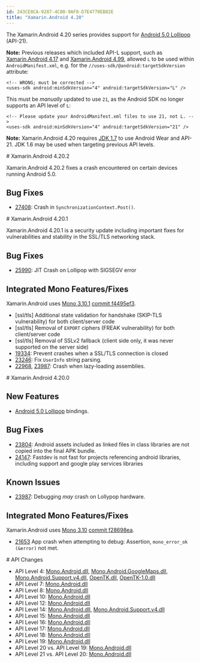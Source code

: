 ```yaml
---
id: 243CE8CA-9287-4C80-9AF8-D7E4778EB82E
title: "Xamarin.Android 4.20"
---
```


The Xamarin.Android 4.20 series provides support for
[Android 5.0 Lollipop](https://developer.android.com/about/versions/android-5.0.html)
(API-21).

**Note:** Previous releases which included API-L support, such as
[Xamarin.Android 4.17](/releases/android/xamarin.android_4/xamarin.android_4.17/) and
[Xamarin.Android 4.99](/releases/android/xamarin.android_4/xamarin.android_4.99/),
allowed `L` to be used within `AndroidManifest.xml`, e.g. for the
`//uses-sdk/@android:targetSdkVersion` attribute:

    <!-- WRONG; must be corrected -->
    <uses-sdk android:minSdkVersion="4" android:targetSdkVersion="L" />

This must be *manually* updated to use `21`, as the Android SDK no longer supports
an API level of `L`:

    <!-- Please update your AndroidManifest.xml files to use 21, not L. -->
    <uses-sdk android:minSdkVersion="4" android:targetSdkVersion="21" />


**Note:** Xamarin.Android 4.20 requires
[JDK 1.7](http://www.oracle.com/technetwork/java/javase/downloads/jdk7-downloads-1880260.html)
to use Android Wear and API-21.
JDK 1.6 may be used when targeting previous API levels.

<!--
  JONP: 4.20.2 last updated from commit monodroid/monodroid-4.21-series/86274adfc6418b4c3a9d67734eb871163859b51c
-->

<a name="2"/>
<a name="Xamarin.Android_4.20.2"/>
# Xamarin.Android 4.20.2

Xamarin.Android 4.20.2 fixes a crash encountered on certain devices running
Android 5.0.

## Bug Fixes

* [27408](https://bugzilla.xamarin.com/show_bug.cgi?id=27408):
    Crash in `SynchronizationContext.Post()`.


<a name="1"/>
<a name="Xamarin.Android_4.20.1"/>
# Xamarin.Android 4.20.1

Xamarin.Android 4.20.1 is a security update including important fixes for
vulnerabilities and stability in the SSL/TLS networking stack.

## Bug Fixes

* [25990](https://bugzilla.xamarin.com/show_bug.cgi?id=25990):
    JIT Crash on Lollipop with SIGSEGV error

## Integrated Mono Features/Fixes

Xamarin.Android uses [Mono 3.10.1](http://www.mono-project.com/Release_Notes_Mono_3.10)
[commit f4495ef3](https://github.com/mono/mono/commit/f4495ef33e2616e6b21b1a27375e86c3df0b18af).

* [ssl/tls] Additional state validation for handshake (SKIP-TLS vulnerability) for both client/server code
* [ssl/tls] Removal of `EXPORT` ciphers (FREAK vulnerability) for both client/server code
* [ssl/tls] Removal of SSLv2 fallback (client side only, it was never supported on the server side)
* [19334](https://bugzilla.xamarin.com/show_bug.cgi?id=19334):
    Prevent crashes when a SSL/TLS connection is closed
* [23246](https://bugzilla.xamarin.com/show_bug.cgi?id=23246):
    Fix `UserInfo` string parsing.
* [22968](https://bugzilla.xamarin.com/show_bug.cgi?id=22968), [23987](https://bugzilla.xamarin.com/show_bug.cgi?id=23987):
    Crash when lazy-loading assemblies.

<!--
  JONP: 4.20.0 last updated from commit monodroid/monodroid-4.20-series/6442e95a6752fa33eca3a9ffaffbb6198ae72315
-->

<a name="0"/>
<a name="Xamarin.Android_4.20.0"/>
# Xamarin.Android 4.20.0


## New Features

* [Android 5.0 Lollipop](https://developer.android.com/about/versions/android-5.0.html)
    bindings.

## Bug Fixes

* [23804](https://bugzilla.xamarin.com/show_bug.cgi?id=23804):
    Android assets included as linked files in class libraries are not copied into the final APK bundle.
* [24147](https://bugzilla.xamarin.com/show_bug.cgi?id=24147):
    Fastdev is not fast for projects referencing android libraries, including
    support and google play services libraries

## Known Issues

* [23987](https://bugzilla.xamarin.com/show_bug.cgi?id=23987):
    Debugging *may* crash on Lollypop hardware.

## Integrated Mono Features/Fixes

Xamarin.Android uses [Mono 3.10](http://www.mono-project.com/Release_Notes_Mono_3.10)
[commit f28698ea](https://github.com/mono/mono/commit/f28698eaf362e5e0033e19e251dd699e4f09668a).

* [21653](https://bugzilla.xamarin.com/show_bug.cgi?id=21653)
    App crash when attempting to debug: Assertion, `mono_error_ok (&error)` not met.

<a name="API_Changes" />
# API Changes

* API Level 4:
    [Mono.Android.dll](xamarin.android_4.20/level_10_diff/mono.android.dll),
    [Mono.Android.GoogleMaps.dll](xamarin.android_4.20/level_10_diff/mono.android.googlemaps.dll),
    [Mono.Android.Support.v4.dll](xamarin.android_4.20/level_10_diff/mono.android.support.v4.dll),
    [OpenTK.dll](xamarin.android_4.20/level_10_diff/opentk.dll),
    [OpenTK-1.0.dll](xamarin.android_4.20/level_10_diff/opentk-1.0.dll)
* API Level 7:
    [Mono.Android.dll](xamarin.android_4.20/level_7_diff/mono.android.dll)
* API Level 8:
    [Mono.Android.dll](xamarin.android_4.20/level_8_diff/mono.android.dll)
* API Level 10:
    [Mono.Android.dll](xamarin.android_4.20/level_10_diff/mono.android.dll)
* API Level 12:
    [Mono.Android.dll](xamarin.android_4.20/level_12_diff/mono.android.dll)
* API Level 14:
    [Mono.Android.dll](xamarin.android_4.20/level_14_diff/mono.android.dll),
    [Mono.Android.Support.v4.dll](xamarin.android_4.20/level_14_diff/mono.android.support.v13.dll)
* API Level 15:
    [Mono.Android.dll](xamarin.android_4.20/level_15_diff/mono.android.dll)
* API Level 16:
    [Mono.Android.dll](xamarin.android_4.20/level_16_diff/mono.android.dll)
* API Level 17:
    [Mono.Android.dll](xamarin.android_4.20/level_17_diff/mono.android.dll)
* API Level 18:
    [Mono.Android.dll](xamarin.android_4.20/level_18_diff/mono.android.dll)
* API Level 19:
    [Mono.Android.dll](xamarin.android_4.20/level_19_diff/mono.android.dll)
* API Level 20 vs. API Level 19:
    [Mono.Android.dll](xamarin.android_4.20/level_20_diff/mono.android.dll)
* API Level 21 vs. API Level 20:
    [Mono.Android.dll](xamarin.android_4.20/level_21_diff/mono.android.dll)

